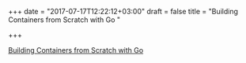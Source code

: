 +++
date = "2017-07-17T12:22:12+03:00"
draft = false
title = "Building Containers from Scratch with Go "

+++

<p><a href="http://my.safaribooksonline.com/9781491988404">Building Containers from Scratch with Go </a></p>